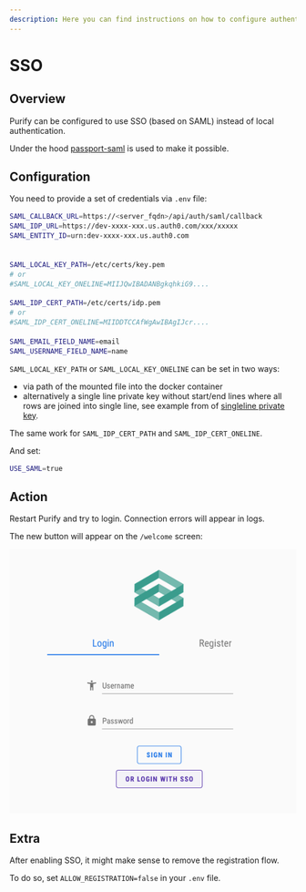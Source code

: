 ```yaml
---
description: Here you can find instructions on how to configure authentication via SAML.
---
```


# SSO

## Overview

Purify can be configured to use SSO \(based on SAML\) instead of local authentication.

Under the hood [passport-saml](https://github.com/bergie/passport-saml) is used to make it possible.

## Configuration

You need to provide a set of credentials via `.env` file:

```bash
SAML_CALLBACK_URL=https://<server_fqdn>/api/auth/saml/callback
SAML_IDP_URL=https://dev-xxxx-xxx.us.auth0.com/xxx/xxxxx
SAML_ENTITY_ID=urn:dev-xxxx-xxx.us.auth0.com


SAML_LOCAL_KEY_PATH=/etc/certs/key.pem
# or
#SAML_LOCAL_KEY_ONELINE=MIIJQwIBADANBgkqhkiG9....

SAML_IDP_CERT_PATH=/etc/certs/idp.pem
# or
#SAML_IDP_CERT_ONELINE=MIIDDTCCAfWgAwIBAgIJcr....

SAML_EMAIL_FIELD_NAME=email
SAML_USERNAME_FIELD_NAME=name
```

`SAML_LOCAL_KEY_PATH` or `SAML_LOCAL_KEY_ONELINE` can be set in two ways: 

* via path of the mounted file into the docker container
* alternatively a single line private key without start/end lines where all rows are joined into single line, see example from of [singleline private key](https://github.com/bergie/passport-saml/blob/master/test/static/singleline_acme_tools_com.key).

The same work for `SAML_IDP_CERT_PATH` and `SAML_IDP_CERT_ONELINE`.

And set:

```bash
USE_SAML=true
```

## Action

Restart Purify and try to login. Connection errors will appear in logs.

The new button will appear on the `/welcome` screen:

![](.gitbook/assets/screenshot-2020-06-24-at-23.16.09.png)

## Extra

After enabling SSO, it might make sense to remove the registration flow.

To do so, set `ALLOW_REGISTRATION=false` in your `.env` file.

